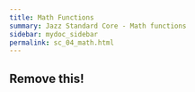 ```yaml
---
title: Math Functions
summary: Jazz Standard Core - Math functions
sidebar: mydoc_sidebar
permalink: sc_04_math.html
---
```



## Remove this!
